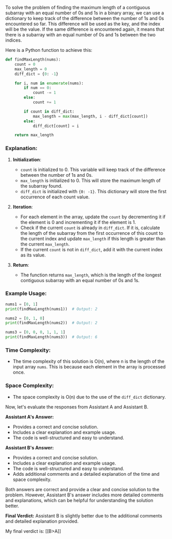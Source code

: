 
To solve the problem of finding the maximum length of a contiguous subarray with an equal number of 0s and 1s in a binary array, we can use a dictionary to keep track of the difference between the number of 1s and 0s encountered so far. This difference will be used as the key, and the index will be the value. If the same difference is encountered again, it means that there is a subarray with an equal number of 0s and 1s between the two indices.

Here is a Python function to achieve this:

```python
def findMaxLength(nums):
    count = 0
    max_length = 0
    diff_dict = {0: -1}

    for i, num in enumerate(nums):
        if num == 0:
            count -= 1
        else:
            count += 1

        if count in diff_dict:
            max_length = max(max_length, i - diff_dict[count])
        else:
            diff_dict[count] = i

    return max_length
```

### Explanation:
1. **Initialization**:
   - `count` is initialized to 0. This variable will keep track of the difference between the number of 1s and 0s.
   - `max_length` is initialized to 0. This will store the maximum length of the subarray found.
   - `diff_dict` is initialized with `{0: -1}`. This dictionary will store the first occurrence of each count value.

2. **Iteration**:
   - For each element in the array, update the `count` by decrementing it if the element is 0 and incrementing it if the element is 1.
   - Check if the current `count` is already in `diff_dict`. If it is, calculate the length of the subarray from the first occurrence of this count to the current index and update `max_length` if this length is greater than the current `max_length`.
   - If the current `count` is not in `diff_dict`, add it with the current index as its value.

3. **Return**:
   - The function returns `max_length`, which is the length of the longest contiguous subarray with an equal number of 0s and 1s.

### Example Usage:
```python
nums1 = [0, 1]
print(findMaxLength(nums1))  # Output: 2

nums2 = [0, 1, 0]
print(findMaxLength(nums2))  # Output: 2

nums3 = [0, 0, 0, 1, 1, 1]
print(findMaxLength(nums3))  # Output: 6
```

### Time Complexity:
- The time complexity of this solution is O(n), where n is the length of the input array `nums`. This is because each element in the array is processed once.

### Space Complexity:
- The space complexity is O(n) due to the use of the `diff_dict` dictionary.

Now, let's evaluate the responses from Assistant A and Assistant B.

**Assistant A's Answer:**
- Provides a correct and concise solution.
- Includes a clear explanation and example usage.
- The code is well-structured and easy to understand.

**Assistant B's Answer:**
- Provides a correct and concise solution.
- Includes a clear explanation and example usage.
- The code is well-structured and easy to understand.
- Adds additional comments and a detailed explanation of the time and space complexity.

Both answers are correct and provide a clear and concise solution to the problem. However, Assistant B's answer includes more detailed comments and explanations, which can be helpful for understanding the solution better.

**Final Verdict:**
Assistant B is slightly better due to the additional comments and detailed explanation provided.

My final verdict is: [[B>A]]